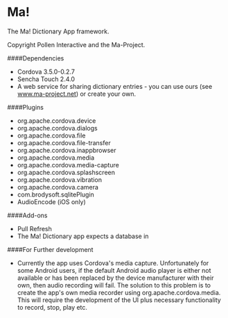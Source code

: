 # Ma!



The Ma! Dictionary App framework.

Copyright Pollen Interactive and the Ma-Project.

####Dependencies
* Cordova 3.5.0-0.2.7
* Sencha Touch 2.4.0
* A web service for sharing dictionary entries - you can use ours (see www.ma-project.net) or create your own. 

####Plugins
* org.apache.cordova.device
* org.apache.cordova.dialogs
* org.apache.cordova.file
* org.apache.cordova.file-transfer
* org.apache.cordova.inappbrowser
* org.apache.cordova.media
* org.apache.cordova.media-capture
* org.apache.cordova.splashscreen
* org.apache.cordova.vibration
* org.apache.cordova.camera
* com.brodysoft.sqlitePlugin
* AudioEncode (iOS only)


####Add-ons
* Pull Refresh
* The Ma! Dictionary app expects a database in



####For Further development
* Currently the app uses Cordova's media capture. Unfortunately for some Android users, if the default Android audio player is either not available or has been replaced by the device manufacturer with their own, then audio recording will fail. The solution to this problem is to create the app's own media recorder using org.apache.cordova.media. This will require the development of the UI plus necessary functionality to record, stop, play etc.